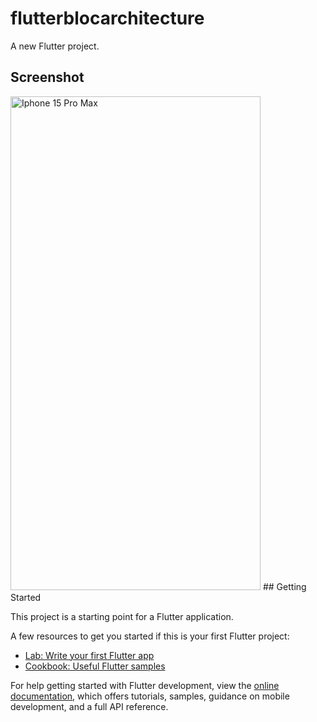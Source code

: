 # flutterblocarchitecture

A new Flutter project.

## Screenshot
<img src="https://github.com/abircse/FlutterBloc/assets/22006238/13ddb67b-987b-4de7-86c2-980040195d08" width="400" height="790" alt="Iphone 15 Pro Max">
## Getting Started

This project is a starting point for a Flutter application.

A few resources to get you started if this is your first Flutter project:

- [Lab: Write your first Flutter app](https://docs.flutter.dev/get-started/codelab)
- [Cookbook: Useful Flutter samples](https://docs.flutter.dev/cookbook)

For help getting started with Flutter development, view the
[online documentation](https://docs.flutter.dev/), which offers tutorials,
samples, guidance on mobile development, and a full API reference.
